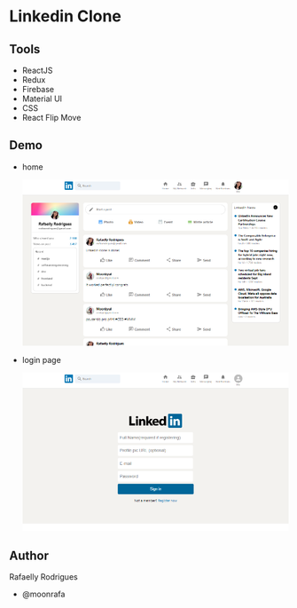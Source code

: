 # Linkedin Clone

## Tools

- ReactJS
- Redux
- Firebase
- Material UI
- CSS
- React Flip Move

## Demo

- home

  <img src="src/utils/demo1.png" alt="linkedin home">
  
- login page

  <img src="src/utils/demo2.png" alt="linkedin login">

## Author

Rafaelly Rodrigues

- @moonrafa
